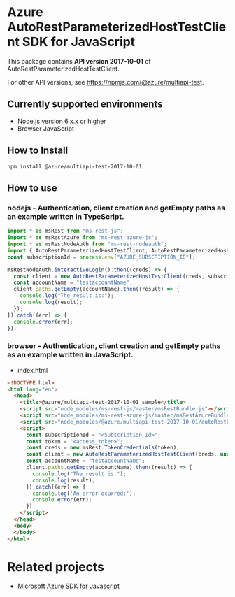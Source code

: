 # Azure AutoRestParameterizedHostTestClient SDK for JavaScript
This package contains **API version 2017-10-01** of AutoRestParameterizedHostTestClient.

For other API versions, see https://npmjs.com/@azure/multiapi-test.

## Currently supported environments
- Node.js version 6.x.x or higher
- Browser JavaScript

## How to Install
```
npm install @azure/multiapi-test-2017-10-01
```


## How to use

### nodejs - Authentication, client creation and getEmpty paths as an example written in TypeScript.

```ts
import * as msRest from "ms-rest-js";
import * as msRestAzure from "ms-rest-azure-js";
import * as msRestNodeAuth from "ms-rest-nodeauth";
import { AutoRestParameterizedHostTestClient, AutoRestParameterizedHostTestModels, AutoRestParameterizedHostTestMappers } from "@azure/multiapi-test-2017-10-01";
const subscriptionId = process.env["AZURE_SUBSCRIPTION_ID"];

msRestNodeAuth.interactiveLogin().then((creds) => {
  const client = new AutoRestParameterizedHostTestClient(creds, subscriptionId);
  const accountName = "testaccountName";
  client.paths.getEmpty(accountName).then((result) => {
    console.log("The result is:");
    console.log(result);
  });
}).catch((err) => {
  console.error(err);
});
```

### browser - Authentication, client creation and getEmpty paths as an example written in JavaScript.

- index.html
```html
<!DOCTYPE html>
<html lang="en">
  <head>
    <title>@azure/multiapi-test-2017-10-01 sample</title>
    <script src="node_modules/ms-rest-js/master/msRestBundle.js"></script>
    <script src="node_modules/ms-rest-azure-js/master/msRestAzureBundle.js"></script>
    <script src="node_modules/@azure/multiapi-test-2017-10-01/autoRestParameterizedHostTestClientBundle.js"></script>
    <script>
      const subscriptionId = "<Subscription_Id>";
      const token = "<access_token>";
      const creds = new msRest.TokenCredentials(token);
      const client = new AutoRestParameterizedHostTestClient(creds, undefined, subscriptionId);
      const accountName = "testaccountName";
      client.paths.getEmpty(accountName).then((result) => {
        console.log("The result is:");
        console.log(result);
      }).catch((err) => {
        console.log('An error ocurred:');
        console.error(err);
      });
    </script>
  </head>
  <body>
  </body>
</html>
```

# Related projects
 - [Microsoft Azure SDK for Javascript](https://github.com/Azure/azure-sdk-for-js)
